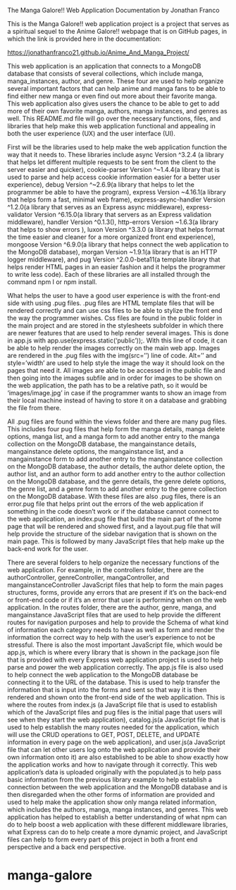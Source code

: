 The Manga Galore!! Web Application Documentation
by Jonathan Franco

This is the Manga Galore!! web application project is a project 
that serves as a spiritual sequel to the Anime Galore!! webpage 
that is on GitHub pages, in which the link is provided here in 
the documentation: 

https://jonathanfranco21.github.io/Anime_And_Manga_Project/

This web application is an application that connects to a MongoDB 
database that consists of several collections, which include manga, 
manga_instances, author, and genre. These four are used to help organize 
several important factors that can help anime and manga fans to be able 
to find either new manga or even find out more about their favorite manga. 
This web application also gives users the chance to be able to get to add
more of their own favorite manga, authors, manga instances, and genres as 
well. This README.md file will go over the necessary functions, files, and 
libraries that help make this web application functional and appealing in 
both the user experience (UX) and the user interface (UI).

First will be the libraries used to help make the web application 
function the way that it needs to. These libraries include async Version 
^3.2.4 (a library that helps let different multiple requests to be sent 
from the client to the server easier and quicker), cookie-parser Version 
^~1.4.4(a library that is used to parse and help access cookie information 
easier for a better user experience), debug Version ^~2.6.9(a library that 
helps to let the programmer be able to have the program), express Version 
~4.16.1(a library that helps form a fast, minimal web frame), 
express-async-handler Version ^1.2.0(a library that serves as an Express 
async middleware), express-validator Version ^6.15.0(a library that servers 
as an Express validation middleware), handler Version ^0.1.3(), http-errors 
Version ~1.6.3(a library that helps to show errors ), luxon Version ^3.3.0
(a library that helps format the time easier and cleaner for a more organized 
front end experience), mongoose Version ^6.9.0(a library that helps connect 
the web application to the MongoDB database), morgan Version ~1.9.1(a library 
that is an HTTP logger middleware), and pug Version ^2.0.0-beta11(a template 
library that helps render HTML pages in an easier fashion and it helps the 
programmer to write less code). Each of these libraries are all installed 
through the command npm I or npm install.

What helps the user to have a good user experience is with the front-end 
side with using .pug files. .pug files are HTML template files that will be 
rendered correctly and can use css files to be able to stylize the front end 
the way the programmer wishes. Css files are found in the public folder in 
the main project and are stored in the stylesheets subfolder in which there 
are newer features that are used to help render several images. This is done 
in app.js with app.use(express.static(‘public’));. With this line of code, it 
can be able to help render the images correctly on the main web app. Images 
are rendered in the .pug files with the img(src=’’) line of code. Alt=’’ and 
style=’width’ are used to help style the image the way it should look on the 
pages that need it. All images are able to be accessed in the public file and 
then going into the images subfile and in order for images to be shown on the 
web application, the path has to be a relative path, so it would be 
‘images/image.jpg’ in case if the programmer wants to show an image from their 
local machine instead of having to store it on a database and grabbing the file 
from there.

All .pug files are found within the views folder and there are many pug 
files. This includes four pug files that help form the manga details, manga 
delete options, manga list, and a manga form to add another entry to the 
manga collection on the MongoDB database, the mangainstance details, 
mangainstance delete options, the mangainstance list, and a mangainstance 
form to add another entry to the mangainstance collection on the MongoDB 
database, the author details, the author delete option, the author list, and 
an author form to add another entry to the author collection on the MongoDB 
database, and the genre details, the genre delete options, the genre list, 
and a genre form to add another entry to the genre collection on the MongoDB 
database. With these files are also .pug files, there is an error.pug file 
that helps print out the errors of the web application if something in the 
code doesn’t work or if the database cannot connect to the web application, 
an index.pug file that build the main part of the home page that will be rendered 
and showed first, and a layout.pug file that will help provide the structure of 
the sidebar navigation that is shown on the main page. This is followed by many
JavaScript files that help make up the back-end work for the user. 

There are several folders to help organize the necessary functions of 
the web application. For example, in the controllers folder, there are the 
authorController, genreController, mangaController, and mangainstanceController 
JavaScript files that help to form the main pages structures, forms, provide 
any errors that are present if it’s on the back-end or front-end code or if 
it’s an error that user is performing when on the web application. In the routes 
folder, there are the author, genre, manga, and mangainstance JavaScript files 
that are used to help provide the different routes for navigation purposes and 
help to provide the Schema of what kind of information each category needs to 
have as well as form and render the information the correct way to help with the 
user’s experience to not be stressful. There is also the most important JavaScript 
file, which would be app.js, which is where every library that is shown in the 
package.json file that is provided with every Express web application project is 
used to help parse and power the web application correctly. The app.js file is also 
used to help connect the web application to the MongoDB database be connecting it 
to the URL of the database. This is used to help transfer the information that is 
input into the forms and sent so that way it is then rendered and shown onto the 
front-end side of the web application. This is where the routes from index.js (a
JavaScript file that is used to establish which of the JavaScript files and pug 
files is the initial page that users will see when they start the web application), 
catalog.js(a JavaScript file that is used to help establish the many routes needed 
for the application, which will use the CRUD operations to GET, POST, DELETE, and 
UPDATE information in every page on the web application), and user.js(a JavaScript 
file that can let other users log onto the web application and provide their own 
information onto it) are also established to be able to show exactly how the 
application works and how to navigate through it correctly. This web application’s 
data is uploaded originally with the populated.js to help pass basic information 
from the previous library example to help establish a connection between the web 
application and the MongoDB database and is then disregarded when the other forms 
of information are provided and used to help make the application show only manga 
related information, which includes the authors, manga, manga instances, and genres. 
This web application has helped to establish a better understanding of what npm can 
do to help boost a web application with these different middleware libraries, what 
Express can do to help create a more dynamic project, and JavaScript files can help 
to form every part of this project in both a front end perspective and a back end 
perspective.
# manga-galore
